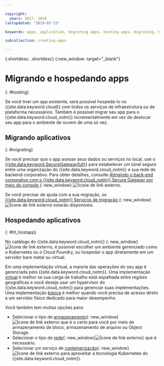 ```yaml
---

copyright:
  years: 2017, 2019
lastupdated: "2019-03-15"

keywords: apps, application, migrating apps, hosting apps, migrating, hosting

subcollection: creating-apps

---
```


{:shortdesc: .shortdesc}
{:new_window: target="_blank"}

# Migrando e hospedando apps
{: #hosting}

Se você tiver um app existente, será possível hospedá-lo no {{site.data.keyword.cloud}} com todos os serviços de infraestrutura ou de plataforma necessários. Também é possível migrar seu app para o {{site.data.keyword.cloud_notm}} incrementalmente em vez de deslocar seu app para o ambiente de nuvem de uma só vez.

## Migrando aplicativos
{: #migrating}

Se você precisar que o app acesse seus dados ou serviços no local, use o [{{site.data.keyword.SecureGatewayfull}}](/docs/services/SecureGateway?topic=securegateway-getting-started-with-sg#getting-started-with-sg) para estabelecer um túnel seguro entre uma organização do {{site.data.keyword.cloud_notm}} e sua rede de backend corporativo. Para obter detalhes, consulte [Atingindo o back-end corporativo com o {{site.data.keyword.cloud_notm}} Secure Gateway por meio do console ](https://developer.ibm.com/bluemix/2015/04/01/reaching-enterprise-backend-bluemix-secure-gateway/){: new_window} ![Ícone de link externo](../icons/launch-glyph.svg "Ícone de link externo").

Se você precisar de ajuda com a sua migração, os [{{site.data.keyword.cloud_notm}} Serviços de migração ](https://www.ibm.com/cloud/migration-services){: new_window} ![Ícone de link externo](../icons/launch-glyph.svg "Ícone de link externo") estarão disponíveis.

## Hospedando aplicativos
{: #ht_hostapp}

No catálogo do {{site.data.keyword.cloud_notm}} [ ](https://{DomainName}/catalog/?taxonomyNavigation=apps){: new_window} ![Ícone de link externo](../icons/launch-glyph.svg "Ícone de link externo"), é possível escolher um ambiente gerenciado como o Kubernetes ou o Cloud Foundry, ou hospedar o app diretamente em um servidor bare metal ou virtual.

Em uma implementação virtual, a maioria das operações do seu app é gerenciada pelo {{site.data.keyword.cloud_notm}}. Uma implementação [virtual](/docs/vsi?topic=virtual-servers-about-virtual-servers#about-virtual-servers) é melhor se sua carga de trabalho está espalhada entre regiões geográficas e você deseja usar um hypervisor do {{site.data.keyword.cloud_notm}} para gerenciar suas implementações. Uma implementação [básica](/docs/bare-metal?topic=bare-metal-bm-getting-started#getting-started) é melhor quando você precisa de acesso direto a um servidor físico dedicado para maior desempenho.

Você também tem muitas opções para:
* Selecionar o tipo de [armazenamento](https://{DomainName}/catalog/?taxonomyNavigation=apps&category=slstorage){: new_window} ![Ícone de link externo](../icons/launch-glyph.svg "Ícone de link externo") que é o certo para você por meio de armazenamento de bloco, armazenamento de arquivo ou Object Storage.
* Selecionar o tipo de [rede](https://{DomainName}/catalog/?taxonomyNavigation=apps&category=slnetwork){: new_window}![Ícone de link externo](../icons/launch-glyph.svg "Ícone de link externo")} que é necessário.
* Selecionar um serviço de [conteinerização](https://{DomainName}/catalog/?taxonomyNavigation=apps&category=containers){: new_window} ![Ícone de link externo](../icons/launch-glyph.svg "Ícone de link externo") para aproveitar a tecnologia Kubernetes do {{site.data.keyword.cloud_notm}}.
